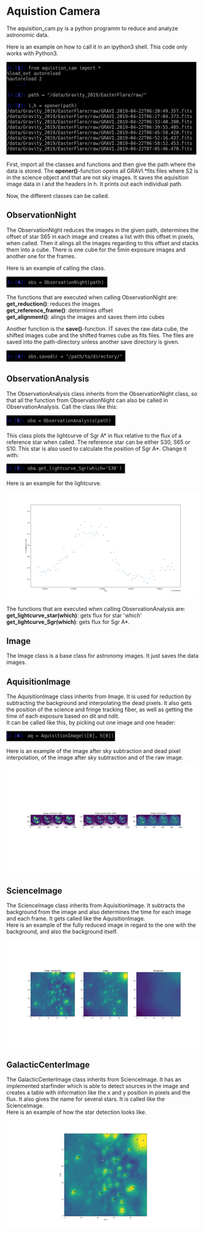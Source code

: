 # Aquistion Camera

The aquisition_cam.py is a python programm to reduce and analyze astronomic data.

Here is an example on how to call it in an ipython3 shell. This code only works with Python3.

![alt text](https://github.com/Sebastiano-von-Fellenberg/AquisitionCamera/blob/giulia_branch/call_aquisitioncam.png)

First, import all the classes and functions and then give the path where the data is stored.
The **opener()**-function opens all GRAVI.*fits files where S2 is in the science object and that are not sky images. It saves the aquisition image data in i and the headers in h. It prints out each individual path.

Now, the different classes can be called.

## ObservationNight
The ObservationNight reduces the images in the given path, determines the offset of star S65 in each image and creates a list with this offset in pixels, when called.
Then it alings all the images regarding to this offset and stacks them into a cube. There is one cube for the 5min exposure images and another one for the frames.

Here is an example of calling the class.

![alt text](https://github.com/Sebastiano-von-Fellenberg/AquisitionCamera/blob/giulia_branch/call_obs.png)


The functions that are executed when calling ObservationNight are:   
**get_reduction()**: reduces the images  
**get_reference_frame()**: determines offset  
**get_alignment()**: alings the images and saves them into cubes  

Another function is the **save()**-function. IT saves the raw data cube, the shifted images cube and the shifted frames cube as fits files. The files are saved into the path-directory unless another save directory is given.

![alt text](https://github.com/Sebastiano-von-Fellenberg/AquisitionCamera/blob/giulia_branch/obs_savedir.png)


## ObservationAnalysis 
The ObservationAnalysis class inherits from the ObservationNight class, so that all the function from ObservationNight can also be called in ObservationAnalysis. Call the class like this:

![alt text](https://github.com/Sebastiano-von-Fellenberg/AquisitionCamera/blob/giulia_branch/call_oba.png)

This class plots the lightcurve of Sgr A* in flux relative to the flux of a reference star when called. The reference star can be either S30, S65 or S10. This star is also used to calculate the position of Sgr A*. Change it with:

![alt text](https://github.com/Sebastiano-von-Fellenberg/AquisitionCamera/blob/giulia_branch/oba_which.png)

Here is an example for the lightcurve.

![alt text](https://github.com/Sebastiano-von-Fellenberg/AquisitionCamera/blob/giulia_branch/lightcurve_easter.png)


The functions that are executed when calling ObservationAnalysis are:   
**get_lightcurve_star(which)**: gets flux for star 'which'  
**get_lightcurve_Sgr(which)**: gets flux for Sgr A*. 


## Image
The Image class is a base class for astronomy images. It just saves the data images.


## AquisitionImage
The AquisitionImage class inherits from Image. It is used for reduction by subtracting the background and interpolating the dead pixels. It also gets the position of the science and fringe tracking fiber, as well as getting the time of each exposure based on dit and ndit.  
It can be called like this, by picking out one image and one header:   

![alt text](https://github.com/Sebastiano-von-Fellenberg/AquisitionCamera/blob/giulia_branch/call_aq.png)

Here is an example of the image after sky subtraction and dead pixel interpolation, of the image after sky subtraction and of the raw image.

![alt text](https://github.com/Sebastiano-von-Fellenberg/AquisitionCamera/blob/giulia_branch/aq_corrected.png)


## ScienceImage
The ScienceImage class inherits from AquisitionImage. It subtracts the background from the image and also determines the time for each image and each frame. It gets called like the AquisitionImage.  
Here is an example of the fully reduced image in regard to the one with the background, and also the background itself.

![alt text](https://github.com/Sebastiano-von-Fellenberg/AquisitionCamera/blob/giulia_branch/sc_imageback.png)


## GalacticCenterImage
The GalacticCenterImage class inherits from ScienceImage. It has an implemented starfinder which is able to detect sources in the image and creates a table with information like the x and y position in pixels and the flux. It also gives the name for several stars. It is called like the ScienceImage.  
Here is an example of how the star detection looks like.

![alt text](https://github.com/Sebastiano-von-Fellenberg/AquisitionCamera/blob/giulia_branch/example_found_stars_names.png)
